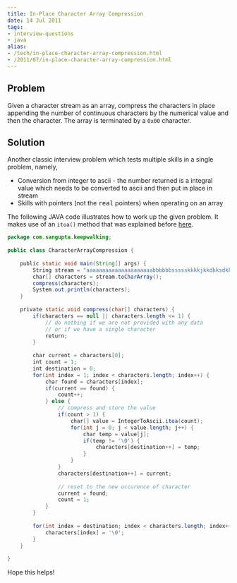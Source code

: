 ```yaml
---
title: In-Place Character Array Compression
date: 14 Jul 2011
tags: 
- interview-questions
- java
alias:
- /tech/in-place-character-array-compression.html
- /2011/07/in-place-character-array-compression.html
---
```


Problem
-------

Given a character stream as an array, compress the characters in place appending 
the number of continuous characters by the numerical value and then the character. 
The array is terminated by a `0x00` character.


Solution
--------

Another classic interview problem which tests multiple skills in a single problem, namely,

* Conversion from integer to ascii - the number returned is a integral value which needs to be converted to ascii and then put in place in stream
* Skills with pointers (not the <tt>real</tt> pointers) when operating on an array


The following JAVA code illustrates how to work up the given problem. It makes use of an 
`itoa()` method that was explained before <a href="">here</a>.

```java
package com.sangupta.keepwalking;
 
public class CharacterArrayCompression {
 
    public static void main(String[] args) {
        String stream = "aaaaaaaaaaaaaaaaaaaaabbbbbbssssskkkkjkkdkksdkkkdeeeekkllsssiii";
        char[] characters = stream.toCharArray();
        compress(characters);
        System.out.println(characters);
    }
 
    private static void compress(char[] characters) {
        if(characters == null || characters.length <= 1) {
            // do nothing if we are not provided with any data
            // or if we have a single character
            return;
        }
         
        char current = characters[0];
        int count = 1;
        int destination = 0;
        for(int index = 1; index < characters.length; index++) {
            char found = characters[index];
            if(current == found) {
                count++;
            } else {
                // compress and store the value
                if(count > 1) {
                    char[] value = IntegerToAscii.itoa(count);
                    for(int j = 0; j < value.length; j++) {
                        char temp = value[j];
                        if(temp != '\0') {
                            characters[destination++] = temp;
                        }
                    }
                }
                characters[destination++] = current;
                 
                // reset to the new occurence of character
                current = found;
                count = 1;
            }
        }
         
        for(int index = destination; index < characters.length; index++) {
            characters[index] = '\0';
        }
    }
 
}
```

Hope this helps!